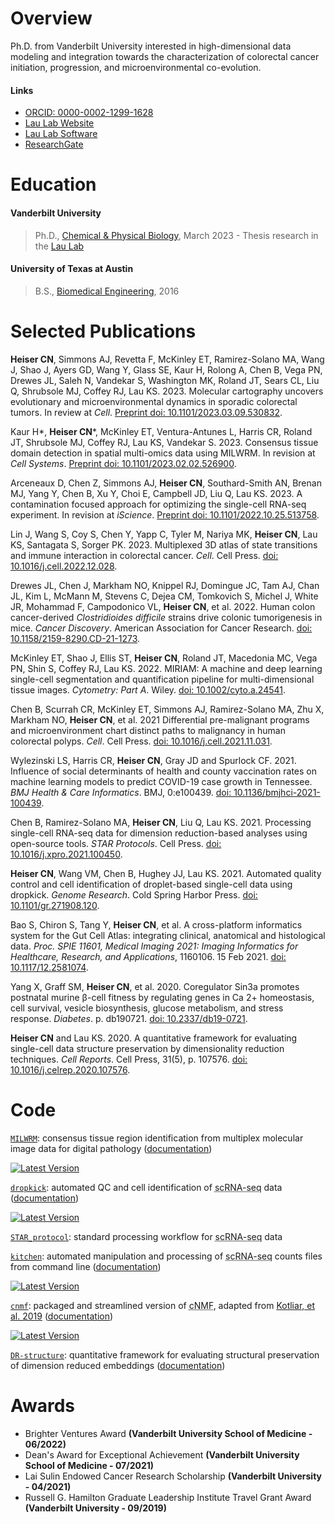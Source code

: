 # Overview

Ph.D. from Vanderbilt University interested in high-dimensional data modeling and integration towards the characterization of colorectal cancer initiation, progression, and microenvironmental co-evolution.

#### Links

* [ORCID: 0000-0002-1299-1628](https://orcid.org/0000-0002-1299-1628)
* [Lau Lab Website](https://kenlaulab.org/)
* [Lau Lab Software](https://Ken-Lau-Lab.github.io)
* [ResearchGate](https://www.researchgate.net/profile/Cody-Heiser)

# Education

#### Vanderbilt University

> Ph.D., [Chemical & Physical Biology](https://medschool.vanderbilt.edu/cpb/), March 2023 - Thesis research in the [Lau Lab](https://Ken-Lau-Lab.github.io)

#### University of Texas at Austin

> B.S., [Biomedical Engineering](https://www.bme.utexas.edu/), 2016

# Selected Publications

**Heiser CN**, Simmons AJ, Revetta F, McKinley ET, Ramirez-Solano MA, Wang J, Shao J, Ayers GD, Wang Y, Glass SE, Kaur H, Rolong A, Chen B, Vega PN, Drewes JL, Saleh N, Vandekar S, Washington MK, Roland JT, Sears CL, Liu Q, Shrubsole MJ, Coffey RJ, Lau KS. 2023. Molecular cartography uncovers evolutionary and microenvironmental dynamics in sporadic colorectal tumors. In review at *Cell*. [Preprint doi: 10.1101/2023.03.09.530832](https://doi.org/10.1101/2023.03.09.530832).

Kaur H\*, **Heiser CN**\*, McKinley ET, Ventura-Antunes L, Harris CR, Roland JT, Shrubsole MJ, Coffey RJ, Lau KS, Vandekar S. 2023. Consensus tissue domain detection in spatial multi-omics data using MILWRM. In revision at *Cell Systems*. [Preprint doi: 10.1101/2023.02.02.526900](https://doi.org/10.1101/2023.02.02.526900).

Arceneaux D, Chen Z, Simmons AJ, **Heiser CN**, Southard-Smith AN, Brenan MJ, Yang Y, Chen B, Xu Y, Choi E, Campbell JD, Liu Q, Lau KS. 2023. A contamination focused approach for optimizing the single-cell RNA-seq experiment. In revision at *iScience*. [Preprint doi: 10.1101/2022.10.25.513758](https://doi.org/10.1101/2022.10.25.513758).

Lin J, Wang S, Coy S, Chen Y, Yapp C, Tyler M, Nariya MK, **Heiser CN**, Lau KS, Santagata S, Sorger PK. 2023. Multiplexed 3D atlas of state transitions and immune interaction in colorectal cancer. *Cell*. Cell Press. [doi: 10.1016/j.cell.2022.12.028](https://doi.org/10.1016/j.cell.2022.12.028).

Drewes JL, Chen J, Markham NO, Knippel RJ, Domingue JC, Tam AJ, Chan JL, Kim L, McMann M, Stevens C, Dejea CM, Tomkovich S, Michel J, White JR, Mohammad F, Campodonico VL, **Heiser CN**, et al. 2022. Human colon cancer-derived *Clostridioides difficile* strains drive colonic tumorigenesis in mice. *Cancer Discovery*. American Association for Cancer Research. [doi: 10.1158/2159-8290.CD-21-1273](https://doi.org/10.1158/2159-8290.CD-21-1273).

McKinley ET, Shao J, Ellis ST, **Heiser CN**, Roland JT, Macedonia MC, Vega PN, Shin S, Coffey RJ, Lau KS. 2022. MIRIAM: A machine and deep learning single-cell segmentation and quantification pipeline for multi-dimensional tissue images. *Cytometry: Part A*. Wiley. [doi: 10.1002/cyto.a.24541](https://doi.org/10.1002/cyto.a.24541).

Chen B, Scurrah CR, McKinley ET, Simmons AJ, Ramirez-Solano MA, Zhu X, Markham NO, **Heiser CN**, et al. 2021 Differential pre-malignant programs and microenvironment chart distinct paths to malignancy in human colorectal polyps. *Cell*. Cell Press. [doi: 10.1016/j.cell.2021.11.031](https://doi.org/10.1016/j.cell.2021.11.031).

Wylezinski LS, Harris CR, **Heiser CN**, Gray JD and Spurlock CF. 2021. Influence of social determinants of health and county vaccination rates on machine learning models to predict COVID-19 case growth in Tennessee. *BMJ Health & Care Informatics*. BMJ, 0:e100439. [doi: 10.1136/bmjhci-2021-100439](http://doi.org/10.1136/bmjhci-2021-100439).

Chen B, Ramirez-Solano MA, **Heiser CN**, Liu Q, Lau KS. 2021. Processing single-cell RNA-seq data for dimension reduction-based analyses using open-source tools. *STAR Protocols*. Cell Press. [doi: 10.1016/j.xpro.2021.100450](https://doi.org/10.1016/j.xpro.2021.100450).

**Heiser CN**, Wang VM, Chen B, Hughey JJ, Lau KS. 2021. Automated quality control and cell identification of droplet-based single-cell data using dropkick. *Genome Research*. Cold Spring Harbor Press. [doi: 10.1101/gr.271908.120](https://doi.org/10.1101/gr.271908.120).

Bao S, Chiron S, Tang Y, **Heiser CN**, et al. A cross-platform informatics system for the Gut Cell Atlas: integrating clinical, anatomical and histological data. *Proc. SPIE 11601, Medical Imaging 2021: Imaging Informatics for Healthcare, Research, and Applications*, 1160106. 15 Feb 2021. [doi: 10.1117/12.2581074](https://doi.org/10.1117/12.2581074).

Yang X, Graff SM, **Heiser CN**, et al. 2020. Coregulator Sin3a promotes postnatal murine β-cell fitness by regulating genes in Ca 2+ homeostasis, cell survival, vesicle biosynthesis, glucose metabolism, and stress response. *Diabetes*. p. db190721. [doi: 10.2337/db19-0721](https://doi.org/10.2337/db19-0721).

**Heiser CN** and Lau KS. 2020. A quantitative framework for evaluating single-cell data structure preservation by dimensionality reduction techniques. *Cell Reports*. Cell Press, 31(5), p. 107576. [doi: 10.1016/j.celrep.2020.107576](https://doi.org/10.1016/j.celrep.2020.107576).

# Code

[`MILWRM`](https://github.com/Ken-Lau-Lab/MILWRM): consensus tissue region identification from multiplex molecular image data for digital pathology ([documentation](https://ken-lau-lab.github.io/MILWRM/))

[![Latest Version][pypi-image-MILWRM]][pypi-url-MILWRM]

[`dropkick`](https://github.com/KenLauLab/dropkick): automated QC and cell identification of <acronym title="single-cell RNA sequencing">scRNA-seq</acronym> data ([documentation](https://kenlaulab.github.io/dropkick/))

[![Latest Version][pypi-image-dropkick]][pypi-url-dropkick]

[`STAR_protocol`](https://github.com/KenLauLab/STAR_Protocol): standard processing workflow for <acronym title="single-cell RNA sequencing">scRNA-seq</acronym> data

[`kitchen`](https://github.com/codyheiser/kitchen): automated manipulation and processing of <acronym title="single-cell RNA sequencing">scRNA-seq</acronym> counts files from command line ([documentation](https://codyheiser.github.io/kitchen/))

[![Latest Version][tag-version-kitchen]][repo-url-kitchen]

[`cnmf`](https://github.com/codyheiser/cnmf): packaged and streamlined version of <acronym title="consensus nonnegative matrix factorization">cNMF</acronym>, adapted from [Kotliar, et al. 2019](https://github.com/dylkot/cNMF) ([documentation](https://codyheiser.github.io/cnmf/))

[![Latest Version][tag-version-cnmf]][repo-url-cnmf]

[`DR-structure`](https://github.com/KenLauLab/DR-structure-preservation): quantitative framework for evaluating structural preservation of dimension reduced embeddings ([documentation](https://kenlaulab.github.io/DR-structure-preservation/))

[pypi-image-MILWRM]: https://img.shields.io/pypi/v/MILWRM
[pypi-url-MILWRM]: https://pypi.python.org/pypi/MILWRM/
[pypi-image-dropkick]: https://img.shields.io/pypi/v/dropkick
[pypi-url-dropkick]: https://pypi.python.org/pypi/dropkick/
[tag-version-kitchen]: https://img.shields.io/github/v/tag/codyheiser/kitchen
[repo-url-kitchen]: https://github.com/codyheiser/kitchen
[tag-version-cnmf]: https://img.shields.io/github/v/tag/codyheiser/cNMF
[repo-url-cnmf]: https://github.com/codyheiser/cNMF

# Awards

* Brighter Ventures Award **(Vanderbilt University School of Medicine - 06/2022)**
* Dean's Award for Exceptional Achievement **(Vanderbilt University School of Medicine - 07/2021)**
* Lai Sulin Endowed Cancer Research Scholarship **(Vanderbilt University - 04/2021)**
* Russell G. Hamilton Graduate Leadership Institute Travel Grant Award **(Vanderbilt University - 09/2019)**
